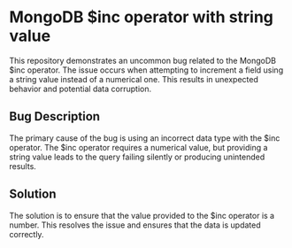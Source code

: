 # MongoDB $inc operator with string value
This repository demonstrates an uncommon bug related to the MongoDB $inc operator.
The issue occurs when attempting to increment a field using a string value instead of a numerical one. This results in unexpected behavior and potential data corruption.
## Bug Description
The primary cause of the bug is using an incorrect data type with the $inc operator. The $inc operator requires a numerical value, but providing a string value leads to the query failing silently or producing unintended results.
## Solution
The solution is to ensure that the value provided to the $inc operator is a number. This resolves the issue and ensures that the data is updated correctly.